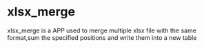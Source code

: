 # xlsx_merge
xlsx_merge is a APP used to merge multiple xlsx file with the same format,sum the specified positions and write them into a new table
